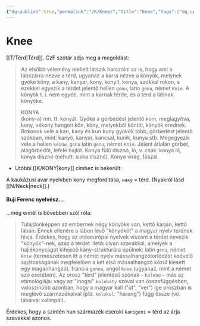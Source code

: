 ```yaml
---
{"dg-publish":true,"permalink":"/K/Knee/","title":"Knee","tags":["dg_uploaded"],"created":"2023-11-03T12:21","updated":"2023-11-08T03:48"}
---
```



# Knee

[[T/Térd\|Térd]]. CzF szótár adja meg a megoldást:  
> Az elsőbb vélemény mellett látszik harczolni az is, hogy ami a lábszárra nézve a térd, ugyanaz a karra nézve a könyök, melynek gyöke köny, a kany, kanyar, kony, konyít, konya, szókkal rokon, s ezekkel egyezik a térdet jelentő hellen `gonu`, latin `genu`, német `Knie`. A könyök t. i. nem egyéb, mint a karnak térde, és a térd a lábnak könyöke.  
> 
> KONYA  
> (kony-a) mn. tt. konyát. Gyöke a görbedést jelentő kom, meglágyítva, kony, vékony hangon kön, köny, melyekből köntöl, könyök erednek. Rokonok vele a kan, kany és kun kuny gyökök több, görbedést jelentő szókban, mint: kanyó, kanyar, kancsal, kunik, kunya stb. Megegyezik vele a hellen `keinw`, `gonu` latin `genu`, német `Knie`. Jelent átlalán görbét, alágörbedőt, lefelé hajlót. Konya fülű disznó, ló, v. csak: konya ló, konya disznó (néhutt: siska disznó). Konya virág, fűszál.  
- Utóbbi [[K/KONY\|kony]] címhez is bekerült.  

A kaukázusi avar nyelvben kony megfordítása, `наку` = térd. (Nyakról lásd [[N/Neck\|neck]].)  

#### Buji Ferenc nyelvész...

...még ennél is bővebben szól róla:  
> Tulajdonképpen az embernek négy könyöke van, kettő karján, kettő lábán. Ennek ellenére a lábon lévő "könyököt" a magyar nyelv térdnek hívja. Érdekes, hogy az indoeurópai nyelvek viszont a térdet nevezik "könyök"-nek, azaz a térdet illetik olyan szavakkal, amelyek a hajlékonyságot kifejező kány-struktúrára épülnek: latin `genu`, német `Knie` (természetesen itt a német nyelv mássalhangzótorlódást kedvelő sajátosságának megfelelően a két első mássalhangzó közül kiesett egy magánhangzó), francia `genou`, angol `knee` (ugyanaz, mint a német szó esetében). Az orosz "térd" jelentésű szónak – `koleno` – más az etimológiája: vagy az "inogni" `kolebaty` szóval van összefüggésben, valószínűbb azonban, hogy a magyar kall ("üt", "ver") ige oroszban is meglévő származékaival (pld. `kolokol`: "harang") függ össze (vö. lábaival kalimpál).  

Érdekes, hogy a szintén hun származék cseroki `kanigeni` = térd az árja szavakkal azonos.  